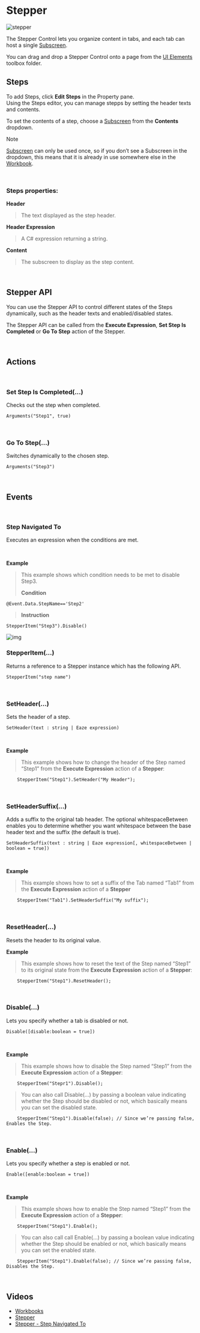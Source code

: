 
# Stepper

![stepper](https://profitbasedocs.blob.core.windows.net/images/stepper.png)

The Stepper Control lets you organize content in tabs, and each tab can host a single [Subscreen](../../subscreens.md). 

You can drag and drop a Stepper Control onto a page from the [UI Elements](../uielements.md) toolbox folder. 
<br/>

## Steps

To add Steps, click **Edit Steps** in the Property pane.  
Using the Steps editor, you can manage stepps by setting the header texts and contents.

To set the contents of a step, choose a [Subscreen](../../subscreens.md) from the **Contents** dropdown. 

> [!NOTE]
> [Subscreen](../../subscreens.md) can only be used once, so if you don’t see a Subscreen in the dropdown, this means that it is already in use somewhere else in the [Workbook](../../../workbooks.md).
<br/>

### Steps properties:

**Header**
>The text displayed as the step header.

**Header Expression**
>A C# expression returning a string.

**Content**
>The subscreen to display as the step content. 


<br/>


## Stepper API

You can use the Stepper API to control different states of the Steps dynamically, such as the header texts and enabled/disabled states. 

The Stepper API can be called from the **Execute Expression**, **Set Step Is Completed** or **Go To Step** action of the Stepper.

<br/>

## Actions

<br/>

### Set Step Is Completed(...)

Checks out the step when completed.  

```
Arguments("Step1", true)
```  

<br/>

### Go To Step(...)

Switches dynamically to the chosen step.  

```
Arguments("Step3")
```  

<br/>

## Events

<br/>

### Step Navigated To

Executes an expression when the conditions are met.

<br/>

**Example**

>This example shows which condition needs to be met to disable Step3.
>
>**Condition**
```
@Event.Data.StepName=='Step2'
``` 
>
>**Instruction**
```
StepperItem("Step3").Disable()
``` 

![img](https://profitbasedocs.blob.core.windows.net/images/stepperEx.png)
<br/>

### StepperItem(...)

Returns a reference to a Stepper instance which has the following API.  

```
StepperItem("step name")
```  


<br/>

### SetHeader(...)

Sets the header of a step.

```
SetHeader(text : string | Eaze expression)
```  


<br/>

**Example**
>
>This example shows how to change the header of the Step named “Step1” from the **Execute Expression** action of a **Stepper**:
>
        StepperItem("Step1").SetHeader("My Header");



<br/>

### SetHeaderSuffix(...)

Adds a suffix to the original tab header. The optional whitespaceBetween enables you to determine whether you want whitespace between the base header text and the suffix (the default is true).

```
SetHeaderSuffix(text : string | Eaze expression[, whitespaceBetween | boolean = true])
```  


<br/>

**Example**
>
>This example shows how to set a suffix of the Tab named “Tab1” from the **Execute Expression** action of a **Stepper**
>
        StepperItem("Tab1").SetHeaderSuffix("My suffix");


<br/>

### ResetHeader(...)  

Resets the header to its original value.
<br/>

**Example**
>
>This example shows how to reset the text of the Step named “Step1” to its original state from the **Execute Expression** action of a **Stepper**:
>
        StepperItem("Step1").ResetHeader();

<br/>

### Disable(...)

Lets you specify whether a tab is disabled or not. 

```
Disable([disable:boolean = true])
```  



<br/>

**Example**
>
>This example shows how to disable the Step named “Step1” from the **Execute Expression** action of a **Stepper**:
>
        StepperItem("Stepr1").Disable();

>You can also call Disable(…) by passing a boolean value indicating whether the Step should be disabled or not, which basically means you can set the disabled state.
>
        StepperItem("Step1").Disable(false); // Since we’re passing false, Enables the Step.

<br/>

### Enable(...)

Lets you specify whether a step is enabled or not.

```
Enable([enable:boolean = true])
```  


<br/>

**Example**
>
>This example shows how to enable the Step named “Step1” from the **Execute Expression** action of a **Stepper**:
>
        StepperItem("Step1").Enable();
>
>You can also call call Enable(…) by passing a boolean value indicating whether the Step should be enabled or not, which basically means you can set the enabled state.
>
        StepperItem("Step1").Enable(false); // Since we’re passing false, Disables the Step.


<br/>



## Videos

* [Workbooks](../../../../videos/workbooks.md)
* [Stepper](https://profitbasedocs.blob.core.windows.net/videos/Workbook%20-%20Stepper.mp4)
* [Stepper - Step Navigated To](https://profitbasedocs.blob.core.windows.net/videos/Stepper%20-%20Step%20Navigated%20To.mp4)
